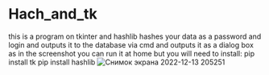 # Hach_and_tk
this is a program on tkinter and hashlib hashes your data as a password and login and outputs it to the database
via cmd and outputs it as a dialog box as in the screenshot you can run it at home but you will need to install:
pip install tk
pip install hashlib
![Снимок экрана 2022-12-13 205251](https://user-images.githubusercontent.com/60303183/207367441-aa417a82-8ca8-45e6-87e9-033cd6100500.png)
